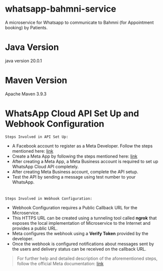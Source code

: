# whatsapp-bahmni-service
A microservice for Whatsapp to communicate to Bahmni (for Appointment booking) by Patients.

# Java Version
java version 20.0.1

# Maven Version
Apache Maven 3.9.3

# WhatsApp Cloud API Set Up and Webhook Configuration

    Steps Involved in API Set Up:

- A Facebook account to register as a Meta Developer. Follow the steps mentioned here: [link](https://developers.facebook.com/docs/development/register)
- Create a Meta App by following the steps mentioned here: [link](https://developers.facebook.com/docs/development/create-an-app/)
- After creating a Meta App, a Meta Business account is required to set up WhatsApp Cloud API completely.
- After creating Meta Business account, complete the API setup.
- Test the API by sending a message using test number to your WhatsApp.

#
    Steps Involved in Webhook Configuration:

- Webhook Configuration requires a Public Callback URL for the Microservice.
- This HTTPS URL can be created using a tunneling tool called **ngrok** that exposes the local implementation of Microservice to the Internet and provides a public URL.
- Meta configures the webhook using a **Verify Token** provided by the developer.
- Once the webhook is configured notifications about messages sent by the users and delivery status can be received on the callback URL.


> For further help and detailed description of the aforementioned steps, follow the official Meta documentation: [link](https://developers.facebook.com/docs/whatsapp/cloud-api/get-started/)
